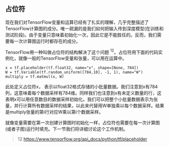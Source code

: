 ## 占位符
现在我们对TensorFlow变量和运算已经有了扎实的理解，几乎完整描述了TensorFlow计算图的成分。唯一疏漏的是我们如何把输入传到深度模型(在训练和测试阶段)。由于变量只意味着初始化一次，因此它是不能胜任的。反而，我们需要每一次计算图运行时都存在的成分。

TensorFlow用一种叫做占位符的结构解决了这个问题 $^{12}$。占位符用下面的代码实例化，就像一般的TensorFlow变量和张量，可以用在运算中。

```
x = tf.placeholder(tf.float32, name="x", shape=[None, 784])
W = tf.Variable(tf.random_uniform([784,10], -1, 1), name="W")
multiply = tf.matmul(x, W)
```

此处定义占位符x， 表示以float32格式存储的小批量数据。我们注意到x有784列，这意味着每个数据采样有784维。同样我们也注意到x有未定义数量的行，这表明x可以用任意数目的数据采样初始化。我们可以把整个小批量数据表示为张量，并行计算所有数据采样的结果，以此来代替用W单独乘以每个数据采样。结果是multiply张量的第i行对应W乘以第i个数据采样。

就像变量需要在第一次创建计算图时初始化一样，占位符也需要在每一次计算图(或者子图)运行时填充。下一节我们将详细讨论这个工作机制。

> 12 https://www.tensorflow.org/api_docs/python/tf/placeholder
